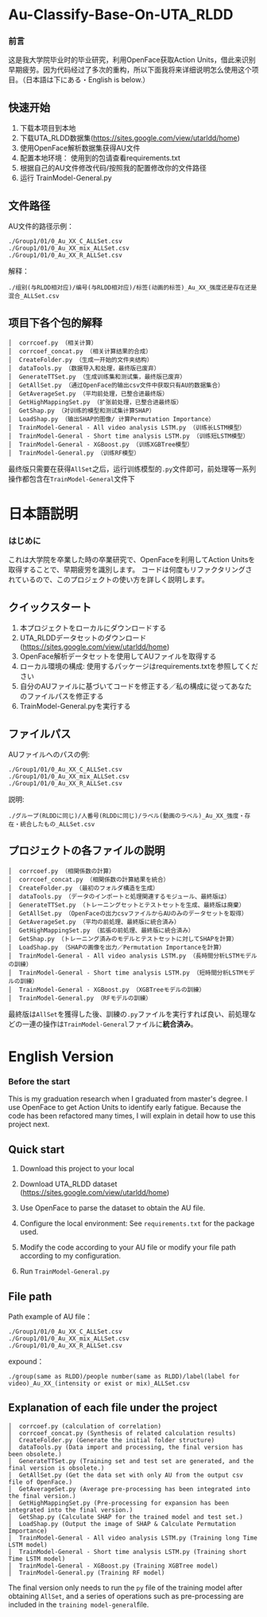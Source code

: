 # Au-Classify-Base-On-UTA_RLDD


### 前言
这是我大学院毕业时的毕业研究，利用OpenFace获取Action Units，借此来识别早期疲劳。因为代码经过了多次的重构，所以下面我将来详细说明怎么使用这个项目。（日本語は下にある・English is below.）

## 快速开始

1. 下载本项目到本地
2. 下载UTA_RLDD数据集(https://sites.google.com/view/utarldd/home)
3. 使用OpenFace解析数据集获得AU文件
4. 配置本地环境：
    使用到的包请查看requirements.txt
5. 根据自己的AU文件修改代码/按照我的配置修改你的文件路径
6. 运行 TrainModel-General.py

## 文件路径

AU文件的路径示例：

```
./Group1/01/0_Au_XX_C_ALLSet.csv
./Group1/01/0_Au_XX_mix_ALLSet.csv
./Group1/01/0_Au_XX_R_ALLSet.csv
```

解释：

```
./组别(与RLDD相对应)/编号(与RLDD相对应)/标签(动画的标签)_Au_XX_强度还是存在还是混合_ALLSet.csv
```

## 项目下各个包的解释
```
│  corrcoef.py （相关计算）
│  corrcoef_concat.py （相关计算结果的合成）
│  CreateFolder.py （生成一开始的文件夹结构）
│  dataTools.py （数据导入和处理，最终版已废弃）
│  GenerateTTSet.py （生成训练集和测试集，最终版已废弃）
│  GetAllSet.py （通过OpenFace的输出csv文件中获取只有AU的数据集合）
│  GetAverageSet.py （平均前处理，已整合进最终版）
│  GetHighMappingSet.py （扩张前处理，已整合进最终版）
│  GetShap.py （对训练的模型和测试集计算SHAP）
│  LoadShap.py （输出SHAP的图像/ 计算Permutation Importance）
│  TrainModel-General - All video analysis LSTM.py （训练长LSTM模型）
│  TrainModel-General - Short time analysis LSTM.py （训练短LSTM模型）
│  TrainModel-General - XGBoost.py （训练XGBTree模型）
│  TrainModel-General.py （训练RF模型）
```

最终版只需要在获得`AllSet`之后，运行训练模型的`.py`文件即可，前处理等一系列操作都包含在`TrainModel-General`文件下

# 日本語説明

### はじめに

これは大学院を卒業した時の卒業研究で、OpenFaceを利用してAction Unitsを取得することで、早期疲労を識別します。 コードは何度もリファクタリングされているので、このプロジェクトの使い方を詳しく説明します。

## クイックスタート

1. 本プロジェクトをローカルにダウンロードする
2. UTA_RLDDデータセットのダウンロード(https://sites.google.com/view/utarldd/home)
3. OpenFace解析データセットを使用してAUファイルを取得する
4. ローカル環境の構成:
    使用するパッケージはrequirements.txtを参照してください
5. 自分のAUファイルに基づいてコードを修正する／私の構成に従ってあなたのファイルパスを修正する
6. TrainModel-General.pyを実行する

## ファイルパス

AUファイルへのパスの例:

```
./Group1/01/0_Au_XX_C_ALLSet.csv
./Group1/01/0_Au_XX_mix_ALLSet.csv
./Group1/01/0_Au_XX_R_ALLSet.csv
```

説明:

```
./グループ(RLDDに同じ)/人番号(RLDDに同じ)/ラベル(動画のラベル)_Au_XX_強度・存在・統合したもの_ALLSet.csv
```

## プロジェクトの各ファイルの説明

```
│  corrcoef.py （相関係数の計算）
│  corrcoef_concat.py （相関係数の計算結果を統合）
│  CreateFolder.py （最初のフォルダ構造を生成）
│  dataTools.py （データのインポートと処理関連するモジュール、最終版は）
│  GenerateTTSet.py （トレーニングセットとテストセットを生成、最終版は廃棄）
│  GetAllSet.py （OpenFaceの出力csvファイルからAUのみのデータセットを取得）
│  GetAverageSet.py （平均の前処理、最終版に統合済み）
│  GetHighMappingSet.py （拡張の前処理、最終版に統合済み）
│  GetShap.py （トレーニング済みのモデルとテストセットに対してSHAPを計算）
│  LoadShap.py （SHAPの画像を出力／Permutation Importanceを計算）
│  TrainModel-General - All video analysis LSTM.py （長時間分析LSTMモデルの訓練）
│  TrainModel-General - Short time analysis LSTM.py （短時間分析LSTMモデルの訓練）
│  TrainModel-General - XGBoost.py （XGBTreeモデルの訓練）
│  TrainModel-General.py （RFモデルの訓練）
```

最終版は`AllSet`を獲得した後、訓練の`.py`ファイルを実行すれば良い、前処理などの一連の操作は`TrainModel-General`ファイルに**統合済み**。

# English Version

### Before the start
This is my graduation research when I graduated from master's degree. I use OpenFace to get Action Units to identify early fatigue. Because the code has been refactored many times, I will explain in detail how to use this project next.

## Quick start

1. Download this project to your local

2. Download UTA_RLDD dataset (https://sites.google.com/view/utarldd/home)

3. Use OpenFace to parse the dataset to obtain the AU file.

4. Configure the local environment:
    See `requirements.txt` for the package used.

5. Modify the code according to your AU file or modify your file path according to my configuration.

6. Run `TrainModel-General.py`

## File path

Path example of AU file：

```
./Group1/01/0_Au_XX_C_ALLSet.csv
./Group1/01/0_Au_XX_mix_ALLSet.csv
./Group1/01/0_Au_XX_R_ALLSet.csv
```

expound：

```
./group(same as RLDD)/people number(same as RLDD)/label(label for video)_Au_XX_(intensity or exist or mix)_ALLSet.csv
```

## Explanation of each file under the project
```
│  corrcoef.py (calculation of correlation)
│  corrcoef_concat.py (Synthesis of related calculation results)
│  CreateFolder.py (Generate the initial folder structure)
│  dataTools.py (Data import and processing, the final version has been obsolete.)
│  GenerateTTSet.py (Training set and test set are generated, and the final version is obsolete.)
│  GetAllSet.py (Get the data set with only AU from the output csv file of OpenFace.)
│  GetAverageSet.py (Average pre-processing has been integrated into the final version.)
│  GetHighMappingSet.py (Pre-processing for expansion has been integrated into the final version.)
│  GetShap.py (Calculate SHAP for the trained model and test set.)
│  LoadShap.py (Output the image of SHAP & Calculate Permutation Importance)
│  TrainModel-General - All video analysis LSTM.py (Training long Time LSTM model)
│  TrainModel-General - Short time analysis LSTM.py (Training short Time LSTM model)
│  TrainModel-General - XGBoost.py (Training XGBTree model)
│  TrainModel-General.py (Training RF model)
```

The final version only needs to run the `py` file of the training model after obtaining `AllSet`, and a series of operations such as pre-processing are included in the `training model-general`file.
